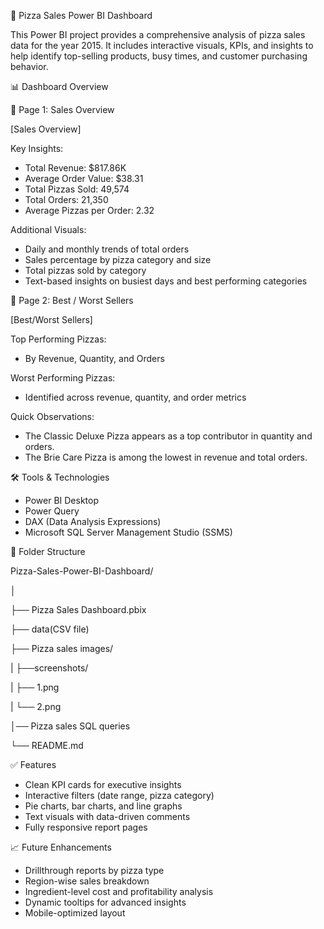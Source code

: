 🍕 Pizza Sales Power BI Dashboard

This Power BI project provides a comprehensive analysis of pizza sales data for the year 2015. It includes interactive visuals, KPIs, and insights to help identify top-selling products, busy times, and customer purchasing behavior.

📊 Dashboard Overview

📌 Page 1: Sales Overview

[Sales Overview]

Key Insights:
- Total Revenue: $817.86K  
- Average Order Value: $38.31  
- Total Pizzas Sold: 49,574  
- Total Orders: 21,350  
- Average Pizzas per Order: 2.32  

Additional Visuals:
- Daily and monthly trends of total orders
- Sales percentage by pizza category and size
- Total pizzas sold by category
- Text-based insights on busiest days and best performing categories

📌 Page 2: Best / Worst Sellers

[Best/Worst Sellers]

Top Performing Pizzas:
- By Revenue, Quantity, and Orders

Worst Performing Pizzas:
- Identified across revenue, quantity, and order metrics

Quick Observations:
- The Classic Deluxe Pizza appears as a top contributor in quantity and orders.
- The Brie Care Pizza is among the lowest in revenue and total orders.

🛠️ Tools & Technologies

- Power BI Desktop
- Power Query
- DAX (Data Analysis Expressions)
- Microsoft SQL Server Management Studio (SSMS)
  
📂 Folder Structure

Pizza-Sales-Power-BI-Dashboard/

│

├── Pizza Sales Dashboard.pbix 

├── data(CSV file)

├── Pizza sales images/

|    ├──screenshots/

|       ├── 1.png

|       └── 2.png

│── Pizza sales SQL queries

└── README.md 

✅ Features
- Clean KPI cards for executive insights
- Interactive filters (date range, pizza category)
- Pie charts, bar charts, and line graphs
- Text visuals with data-driven comments
- Fully responsive report pages

📈 Future Enhancements
- Drillthrough reports by pizza type
- Region-wise sales breakdown
- Ingredient-level cost and profitability analysis
- Dynamic tooltips for advanced insights
- Mobile-optimized layout


